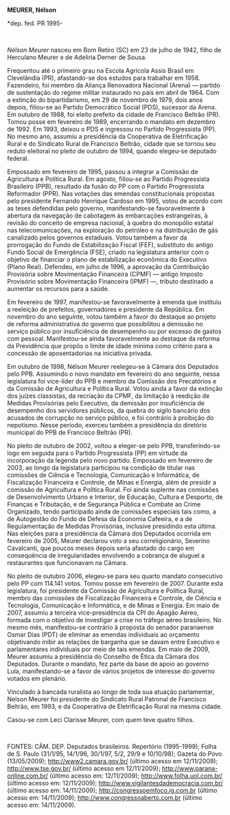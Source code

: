 **MEURER, Nélson**

\*dep. fed. PR 1995-

 

*Nélson Meurer* nasceu em Bom Retiro (SC) em 23 de julho de 1942, filho
de Herculano Meurer e de Adeliria Derner de Sousa.

Frequentou até o primeiro grau na Escola Agrícola Assis Brasil em
Clevelândia (PR), afastando-se dos estudos para trabalhar em 1958.
Fazendeiro, foi membro da Aliança Renovadora Nacional (Arena) — partido
de sustentação do regime militar instaurado no país em abril de 1964.
Com a extinção do bipartidarismo, em 29 de novembro de 1979, dois anos
depois, filiou-se ao Partido Democrático Social (PDS), sucessor da
Arena. Em outubro de 1988, foi eleito prefeito da cidade de Francisco
Beltrão (PR). Tomou posse em fevereiro de 1989, encerrando o mandato em
dezembro de 1992. Em 1993, deixou o PDS e ingressou no Partido
Progressista (PP). No mesmo ano, assumiu a presidência da Cooperativa de
Eletrificação Rural e do Sindicato Rural de Francisco Beltrão, cidade
que se tornou seu reduto eleitoral no pleito de outubro de 1994, quando
elegeu-se deputado federal.

Empossado em fevereiro de 1995, passou a integrar a Comissão de
Agricultura e Política Rural. Em agosto, filiou-se ao Partido
Progressista Brasileiro (PPB), resultado da fusão do PP com o Partido
Progressista Reformador (PPR). Nas votações das emendas constitucionais
propostas pelo presidente Fernando Henrique Cardoso em 1995, votou de
acordo com as teses defendidas pelo governo, manifestando-se
favoravelmente à abertura da navegação de cabotagem às embarcações
estrangeiras, à revisão do conceito de empresa nacional, à quebra do
monopólio estatal nas telecomunicações, na exploração do petróleo e na
distribuição de gás canalizado pelos governos estaduais. Votou também a
favor da prorrogação do Fundo de Estabilização Fiscal (FEF), substituto
do antigo Fundo Social de Emergência (FSE), criado na legislatura
anterior com o objetivo de financiar o plano de estabilização econômica
do Executivo (Plano Real). Defendeu, em julho de 1996, a aprovação da
Contribuição Provisória sobre Movimentação Financeira (CPMF) — antigo
Imposto Provisório sobre Movimentação Financeira (IPMF) —, tributo
destinado a aumentar os recursos para a saúde.

Em fevereiro de 1997, manifestou-se favoravelmente à emenda que
instituiu a reeleição de prefeitos, governadores e presidente da
República. Em novembro do ano seguinte, votou também a favor do destaque
ao projeto de reforma administrativa do governo que possibilitou a
demissão no serviço público por insuficiência de desempenho ou por
excesso de gastos com pessoal. Manifestou-se ainda favoravelmente ao
destaque da reforma da Previdência que propôs o limite de idade mínima
como critério para a concessão de aposentadorias na iniciativa privada.

Em outubro de 1998, Nélson Meurer reelegeu-se à Câmara dos Deputados
pelo PPB. Assumindo o novo mandato em fevereiro do ano seguinte, nessa
legislatura foi vice-líder do PPB e membro da Comissão dos Precatórios e
da Comissão de Agricultura e Política Rural. Votou ainda a favor da
extinção dos juízes classistas, da recriação da CPMF, da limitação à
reedição de Medidas Provisórias pelo Executivo, da demissão por
insuficiência de desempenho dos servidores públicos, da quebra do sigilo
bancário dos acusados de corrupção no serviço público, e foi contrário à
proibição do nepotismo. Nesse período, exerceu também a presidência do
diretório municipal do PPB de Francisco Beltrão (PR).

No pleito de outubro de 2002, voltou a eleger-se pelo PPB,
transferindo-se logo em seguida para o Partido Progressista (PP) em
virtude da incorporação da legenda pelo novo partido. Empossado em
fevereiro de 2003, ao longo da legislatura participou na condição de
titular nas comissões de Ciência e Tecnologia, Comunicação e
Informática, de Fiscalização Financeira e Controle, de Minas e Energia,
além de presidir a comissão de Agricultura e Política Rural. Foi ainda
suplente nas comissões de Desenvolvimento Urbano e Interior, de
Educação, Cultura e Desporto, de Finanças e Tributação, e de Segurança
Pública e Combate ao Crime Organizado, tendo participado ainda de
comissões especiais tais como, a de Autogestão do Fundo de Defesa da
Economia Cafeeira, e a de Regulamentação de Medidas Provisórias,
inclusive presidindo esta última. Nas eleições para a presidência da
Câmara dos Deputados ocorrida em fevereiro de 2005, Meurer declarou voto
a seu correligionário, Severino Cavalcanti, que poucos meses depois
seria afastado do cargo em consequência de irregularidades envolvendo a
cobrança de aluguel a restaurantes que funcionavam na Câmara.

No pleito de outubro 2006, elegeu-se para seu quarto mandato consecutivo
pelo PP com 114.141 votos. Tomou posse em fevereiro de 2007. Durante
esta legislatura, foi presidente da Comissão de Agricultura e Política
Rural, membro das comissões de Fiscalização Financeira e Controle, de
Ciência e Tecnologia, Comunicação e Informática, e de Minas e Energia.
Em maio de 2007, assumiu a terceira vice-presidência da CPI do Apagão
Aéreo, formada com o objetivo de investigar a crise no tráfego aéreo
brasileiro. No mesmo mês, manifestou-se contrário à proposta do senador
paranaense Osmar Dias (PDT) de eliminar as emendas individuais ao
orçamento objetivando inibir as relações de barganha que se davam entre
Executivo e parlamentares individuais por meio de tais emendas. Em maio
de 2009, Meurer assumiu a presidência do Conselho de Ética da Câmara dos
Deputados. Durante o mandato, fez parte da base de apoio ao governo
Lula, manifestando-se a favor de vários projetos de interesse do governo
votados em plenário.

Vinculado à bancada ruralista ao longo de toda sua atuação parlamentar,
Nelson Meurer foi presidente do Sindicato Rural Patronal de Francisco
Beltrão, em 1993, e da Cooperativa de Eletrificação Rural na mesma
cidade.

Casou-se com Leci Clarisse Meurer, com quem teve quatro filhos.

 

FONTES: CÂM. DEP. Deputados brasileiros. Repertório (1995-1999); Folha
de S. Paulo (31/1/95, 14/1/96, 30/1/97, 5/2, 29/9 e 10/10/98); Gazeta do
Povo (13/05/2009); http://www2.camara.gov.br/ (último acesso em
12/11/2009); http://www.tse.gov.br/ (último acesso em 12/11/2009);
http://www.parana-online.com.br/ (último acesso em: 12/11/2009);
http://www.folha.uol.com.br/ (último acesso em: 12/11/2009);
http://www.vigilantesdademocracia.com.br/ (último acesso em:
14/11/2009); http://congressoemfoco.ig.com.br (último acesso em:
14/11/2009); http://www.congressoaberto.com.br (último acesso em:
14/11/2009).

 

 

 

 
